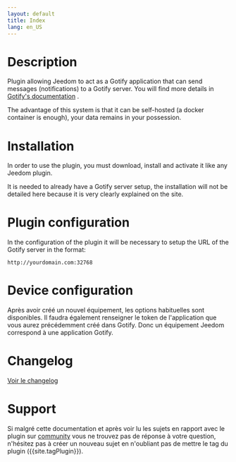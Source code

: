 ```yaml
---
layout: default
title: Index
lang: en_US
---
```


# Description

Plugin allowing Jeedom to act as a Gotify application that can send messages (notifications) to a Gotify server. You will find more details in <a href="https://gotify.net/docs/" target="_blank">Gotify's documentation</a> .

The advantage of this system is that it can be self-hosted (a docker container is enough), your data remains in your possession.

# Installation

In order to use the plugin, you must download, install and activate it like any Jeedom plugin.

It is needed to already have a Gotify server setup, the installation will not be detailed here because it is very clearly explained on the site.

# Plugin configuration

In the configuration of the plugin it will be necessary to setup the URL of the Gotify server in the format:

```HTTP
http://yourdomain.com:32768
```

# Device configuration

Après avoir créé un nouvel équipement, les options habituelles sont disponibles.
Il faudra également renseigner le token de l'application que vous aurez précédemment créé dans Gotify.
Donc un équipement Jeedom correspond à une application Gotify.

# Changelog

[Voir le changelog](./changelog)

# Support

Si malgré cette documentation et après voir lu les sujets en rapport avec le plugin sur [community]({{site.forum}}) vous ne trouvez pas de réponse à votre question, n'hésitez pas à créer un nouveau sujet en n'oubliant pas de mettre le tag du plugin ({{site.tagPlugin}}).
